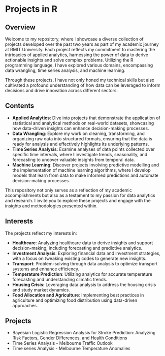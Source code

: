 # Projects in R

## Overview
Welcome to my repository, where I showcase a diverse collection of projects developed over the past two years as part of my academic journey at RMIT University. Each project reflects my commitment to mastering the intricacies of applied analytics, harnessing the power of data to derive actionable insights and solve complex problems. Utilizing the R programming language, I have explored various domains, encompassing data wrangling, time series analysis, and machine learning.

Through these projects, I have not only honed my technical skills but also cultivated a profound understanding of how data can be leveraged to inform decisions and drive innovation across different sectors.

## Contents
- **Applied Analytics**: Dive into projects that demonstrate the application of statistical and analytical methods on real-world datasets, showcasing how data-driven insights can enhance decision-making processes.
- **Data Wrangling**: Explore my work on cleaning, transforming, and organizing raw data into structured formats, ensuring that the data is ready for analysis and effectively highlights its underlying patterns.
- **Time Series Analysis**: Examine analyses of data points collected over specific time intervals, where I investigate trends, seasonality, and forecasting to uncover valuable insights from temporal data.
- **Machine Learning**: Discover projects involving predictive modelling and the implementation of machine learning algorithms, where I develop models that learn from data to make informed predictions and automate decision-making processes.

This repository not only serves as a reflection of my academic accomplishments but also as a testament to my passion for data analytics and research. I invite you to explore these projects and engage with the insights and methodologies presented within.

## Interests
The projects reflect my interests in:

- **Healthcare**: Analyzing healthcare data to derive insights and support decision-making, including forecasting and predictive analytics.
- **Investment Analysis**: Exploring financial data and investment strategies, with a focus on tweaking existing codes to generate new insights.
- **Transport**: Problem-solving through data analysis to optimize transport systems and enhance efficiency.
- **Temperature Prediction**: Utilizing analytics for accurate temperature forecasting and understanding climatic trends.
- **Housing Crisis**: Leveraging data analysis to address the housing crisis and study market dynamics.
- **Food Allocation and Agriculture**: Implementing best practices in agriculture and optimizing food distribution using data-driven approaches.

## Projects
- Bayesian Logistic Regression Analysis for Stroke Prediction: Analyzing Risk Factors, Gender Differences, and Health Conditions
- Time Series Analysis - Melbourne Traffic Outlook
- Time series Analysis - Melbourne Temperature Anomalies
